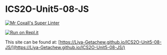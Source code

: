# ICS2O-Unit5-08-JS

[![Mr Coxall's Super Linter](https://github.com/Liya-Getachew/ICS2O-Unit5-08-JS/workflows/Mr%20Coxall's%20Super%20Linter/badge.svg)](https://github.com/Liya-Getachew/ICS2O-Unit5-08-JS/actions)

[![Run on Repl.it](https://repl.it/badge/github/Liya-Getachew/ICS2O-Unit5-08-JS)](https://repl.it/github/Liya-Getachew/ICS2O-Unit5-08-JS)

This site can be found at: [https://Liya-Getachew.github.io/ICS2O-Unit5-08-JS/](https://Liya-Getachew.github.io/ICS2O-Unit5-08-JS/)
